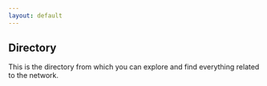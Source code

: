 ```yaml
---
layout: default
---
```


## Directory

This is the directory from which you can explore and find everything related to the network.



